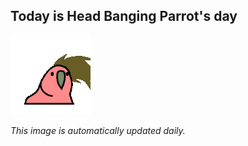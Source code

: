 ## Today is Head Banging Parrot's day

![An animated GIF of a parrot, probably multi-colored](https://raw.githubusercontent.com/jmhobbs/cultofthepartyparrot.com/master/parrots/hd/headbangingparrot.gif)

*This image is automatically updated daily.*

